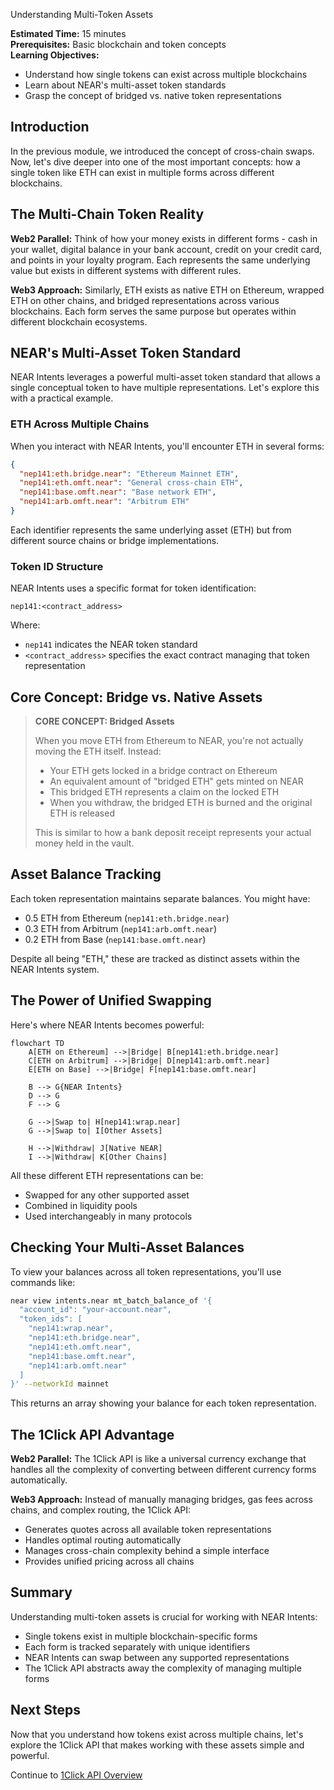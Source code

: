 Understanding Multi-Token Assets

**Estimated Time:** 15 minutes  
**Prerequisites:** Basic blockchain and token concepts  
**Learning Objectives:**
- Understand how single tokens can exist across multiple blockchains
- Learn about NEAR's multi-asset token standards
- Grasp the concept of bridged vs. native token representations

## Introduction

In the previous module, we introduced the concept of cross-chain swaps. Now, let's dive deeper into one of the most important concepts: how a single token like ETH can exist in multiple forms across different blockchains.

## The Multi-Chain Token Reality

**Web2 Parallel:** Think of how your money exists in different forms - cash in your wallet, digital balance in your bank account, credit on your credit card, and points in your loyalty program. Each represents the same underlying value but exists in different systems with different rules.

**Web3 Approach:** Similarly, ETH exists as native ETH on Ethereum, wrapped ETH on other chains, and bridged representations across various blockchains. Each form serves the same purpose but operates within different blockchain ecosystems.

## NEAR's Multi-Asset Token Standard

NEAR Intents leverages a powerful multi-asset token standard that allows a single conceptual token to have multiple representations. Let's explore this with a practical example.

### ETH Across Multiple Chains

When you interact with NEAR Intents, you'll encounter ETH in several forms:

```json
{
  "nep141:eth.bridge.near": "Ethereum Mainnet ETH",
  "nep141:eth.omft.near": "General cross-chain ETH", 
  "nep141:base.omft.near": "Base network ETH",
  "nep141:arb.omft.near": "Arbitrum ETH"
}
```

Each identifier represents the same underlying asset (ETH) but from different source chains or bridge implementations.

### Token ID Structure

NEAR Intents uses a specific format for token identification:

```
nep141:<contract_address>
```

Where:
- `nep141` indicates the NEAR token standard
- `<contract_address>` specifies the exact contract managing that token representation

## Core Concept: Bridge vs. Native Assets

> **CORE CONCEPT: Bridged Assets**
> 
> When you move ETH from Ethereum to NEAR, you're not actually moving the ETH itself. Instead:
> - Your ETH gets locked in a bridge contract on Ethereum
> - An equivalent amount of "bridged ETH" gets minted on NEAR
> - This bridged ETH represents a claim on the locked ETH
> - When you withdraw, the bridged ETH is burned and the original ETH is released
> 
> This is similar to how a bank deposit receipt represents your actual money held in the vault.

## Asset Balance Tracking

Each token representation maintains separate balances. You might have:
- 0.5 ETH from Ethereum (`nep141:eth.bridge.near`)
- 0.3 ETH from Arbitrum (`nep141:arb.omft.near`)
- 0.2 ETH from Base (`nep141:base.omft.near`)

Despite all being "ETH," these are tracked as distinct assets within the NEAR Intents system.

## The Power of Unified Swapping

Here's where NEAR Intents becomes powerful:

```mermaid
flowchart TD
    A[ETH on Ethereum] -->|Bridge| B[nep141:eth.bridge.near]
    C[ETH on Arbitrum] -->|Bridge| D[nep141:arb.omft.near]
    E[ETH on Base] -->|Bridge| F[nep141:base.omft.near]
    
    B --> G{NEAR Intents}
    D --> G
    F --> G
    
    G -->|Swap to| H[nep141:wrap.near]
    G -->|Swap to| I[Other Assets]
    
    H -->|Withdraw| J[Native NEAR]
    I -->|Withdraw| K[Other Chains]
```

All these different ETH representations can be:
- Swapped for any other supported asset
- Combined in liquidity pools
- Used interchangeably in many protocols

## Checking Your Multi-Asset Balances

To view your balances across all token representations, you'll use commands like:

```bash
near view intents.near mt_batch_balance_of '{
  "account_id": "your-account.near", 
  "token_ids": [
    "nep141:wrap.near",
    "nep141:eth.bridge.near", 
    "nep141:eth.omft.near",
    "nep141:base.omft.near",
    "nep141:arb.omft.near"
  ]
}' --networkId mainnet
```

This returns an array showing your balance for each token representation.

## The 1Click API Advantage

**Web2 Parallel:** The 1Click API is like a universal currency exchange that handles all the complexity of converting between different currency forms automatically.

**Web3 Approach:** Instead of manually managing bridges, gas fees across chains, and complex routing, the 1Click API:
- Generates quotes across all available token representations
- Handles optimal routing automatically
- Manages cross-chain complexity behind a simple interface
- Provides unified pricing across all chains

## Summary

Understanding multi-token assets is crucial for working with NEAR Intents:

- Single tokens exist in multiple blockchain-specific forms
- Each form is tracked separately with unique identifiers
- NEAR Intents can swap between any supported representations
- The 1Click API abstracts away the complexity of managing multiple forms

## Next Steps

Now that you understand how tokens exist across multiple chains, let's explore the 1Click API that makes working with these assets simple and powerful.

Continue to [1Click API Overview](mdc:../02-understanding-cross-chain-assets/02-1click-api-overview.md) 